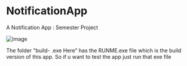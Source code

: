 # NotificationApp
 A Notification App : Semester Project

![image](https://github.com/Abdullah-Noor557/NotificationApp/assets/83589020/0e1ff1af-c8be-4364-9a88-587ea3e47dd2)

 The folder "build- .exe Here" has the RUNME.exe file which is the build version of this app. So if u want to test the app just run that exe file
